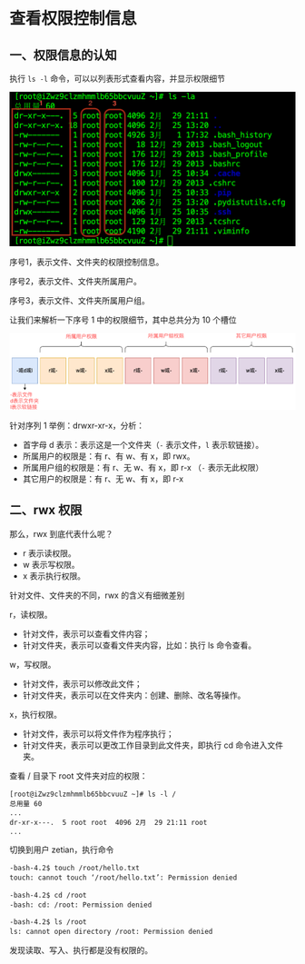 # 查看权限控制信息

## 一、权限信息的认知

执行 `ls -l` 命令，可以以列表形式查看内容，并显示权限细节

![权限信息的认知](NoteAssets/权限信息的认知.png)

序号1，表示文件、文件夹的权限控制信息。

序号2，表示文件、文件夹所属用户。

序号3，表示文件、文件夹所属用户组。

让我们来解析一下序号 1 中的权限细节，其中总共分为 10 个槽位

![权限认知10个槽位](NoteAssets/权限认知10个槽位.png)

针对序列 1 举例：drwxr-xr-x，分析：

- 首字母 d 表示：表示这是一个文件夹（`-` 表示文件，`l` 表示软链接）。
- 所属用户的权限是：有 r、有 w、有 x，即 rwx。
- 所属用户组的权限是：有 r、无 w、有 x，即 r-x （`-` 表示无此权限）
- 其它用户的权限是：有 r、无 w、有 x，即 r-x

## 二、rwx 权限

那么，rwx 到底代表什么呢？

- r 表示读权限。
- w 表示写权限。
- x 表示执行权限。

针对文件、文件夹的不同，rwx 的含义有细微差别

r，读权限。

- 针对文件，表示可以查看文件内容；
- 针对文件夹，表示可以查看文件夹内容，比如：执行 ls 命令查看。

w，写权限。

- 针对文件，表示可以修改此文件；
- 针对文件夹，表示可以在文件夹内：创建、删除、改名等操作。

x，执行权限。

- 针对文件，表示可以将文件作为程序执行；
- 针对文件夹，表示可以更改工作目录到此文件夹，即执行 cd 命令进入文件夹。

查看 / 目录下 root 文件夹对应的权限：

```shell
[root@iZwz9clzmhmmlb65bbcvuuZ ~]# ls -l /
总用量 60
...
dr-xr-x---.  5 root root  4096 2月  29 21:11 root
...
```

切换到用户 zetian，执行命令

```bash
-bash-4.2$ touch /root/hello.txt
touch: cannot touch ‘/root/hello.txt’: Permission denied
```

```bash
-bash-4.2$ cd /root
-bash: cd: /root: Permission denied
```

```bash
-bash-4.2$ ls /root
ls: cannot open directory /root: Permission denied
```

发现读取、写入、执行都是没有权限的。
